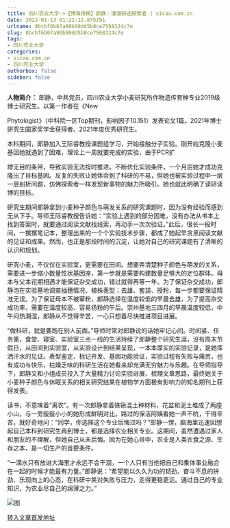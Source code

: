 ```yaml
---
title: 四川农业大学->【博海扬楫】郎静：漫漫研途探索者 | sicau.com.cn
date: 2022-01-13 01:22:12.875291
urlname: 8bcbf6b07a90b90dd5b8ce7568324c7e
slug: 8bcbf6b07a90b90dd5b8ce7568324c7e
tags: 
- 四川农业大学
categories:
- sicau.com.cn
- 四川农业大学
authorbox: false
sidebar: false
---
```

**人物简介：** 郎静，中共党员，四川农业大学小麦研究所作物遗传育种专业2019级博士研究生。以第一作者在《New

Phytologist》（中科院一区Top期刊，影响因子10.151）发表论文1篇。2021年博士研究生国家奖学金获得者、2021年度优秀研究生。

本科期间，郎静加入王际睿教授课题组学习，开始接触分子实验。刚开始克隆小麦基因她就遇到了困难，理论上一周就要完成的实验，由于PCR扩
<!--more-->
增无目的条带，导致实验无法按时推进。不断优化实验条件，一个月后她才成功克隆出了目标基因。反复的失败让她体会到了科研的不易，但她也被实验过程中一层一层剖析问题，仿佛探索者一样发现新事物的魅力所吸引。她也就此明确了读研读博的目标。

研究生期间郎静拿到小麦种子颜色与萌发关系的研究课题时，因为没有经验而感到无从下手。导师王际睿教授告诉她：“实验上遇到的部分困难，没有办法从书本上找到答案时，就要通过阅读文献找线索，再动手一次次验证。”此后，很长一段时间，一摞摞笔记本，整理出来的一个个实验技术步骤，都成了她起早贪黑阅读文献的见证和成果。然而，也正是那段时间的沉淀，让她对自己的研究课题有了清晰的认识和规划。

研究小麦，不仅仅在实验室，更需要在田间。想要弄清楚种子颜色与萌发的关系，需要进一步缩小数量性状基因座，第一步就是需要构建数量足够大的定位群体。母本与父本花期相遇才能保证杂交成功，错过就得再等一年。为了保证杂交成功，郎静泡在实验基地调查抽穗情况、植株表型；去雄、套袋、授粉，每一步都要保证精准无误。为了保证母本不被窜粉，郎静选择在温度较低的早晨去雄，为了提高杂交成功率，需要在温度较高、容易扬粉的午后。崇州基地三四月的早晨温度较低，中午闷热潮湿，郎静从不觉得辛苦，一心只想着尽快推进项目进展。

“做科研，就是要跑在别人前面。”导师时常对郎静说的话她牢记心间。时间紧、任务重，食堂、寝室、实验室三点一线的生活持续了郎静整个研究生涯，没有周末节假日，从田间到实验室，从实验设计到结果呈现，一本本厚实的实验记录，是她挥洒汗水的见证。表型鉴定、标记开发、基因功能验证，实验过程有失败与痛苦，也有成功与快乐，枯燥乏味的科研生活在她看来却充满无穷魅力与乐趣。在导师指导下，郎静又和小组成员投入了大量精力讨论实验进展、梳理文章思路，最终她关于小麦种子颜色与休眠关系的相关研究结果在植物学方面极有影响力的知名期刊上获得发表。

读书，不意味着“离农”。有一次郎静拿着铁锹混土种材料，花盆和泥土堆成了两座小山，与一旁瘦瘦小小的她形成鲜明对比。路过的保洁阿姨看她一声不吭，干得辛苦，就好奇地问：“同学，你选择这个专业后悔过吗？”郎静一愣，脑海里迅速回想起自己本科到研究生再到博士，都是选择农业相关专业。这期间，虽然遭遇过家人和朋友的不理解，但她自己从未后悔。因为在她心目中，农业是人类衣食之源、生存之本，是一切生产的首要条件。

“一滴水只有放进大海里才永远不会干涸，一个人只有当他把自己和集体事业融合在一起的时候才能最有力量。”郎静说：“希望能以久久为功的韧劲、奋斗不息的拼劲、乐观向上的心态，在科研中笑对失败与压力，走得更稳更远。通过自己的专业知识，为农业尽自己的绵薄之力。”

![图](https://news.sicau.edu.cn/__local/A/D2/11/2C64CA4D659DC380B03DFDC721B_1850F535_4017D.png)

[转入文章首发地址](https://news.sicau.edu.cn/info/1078/66467.htm)